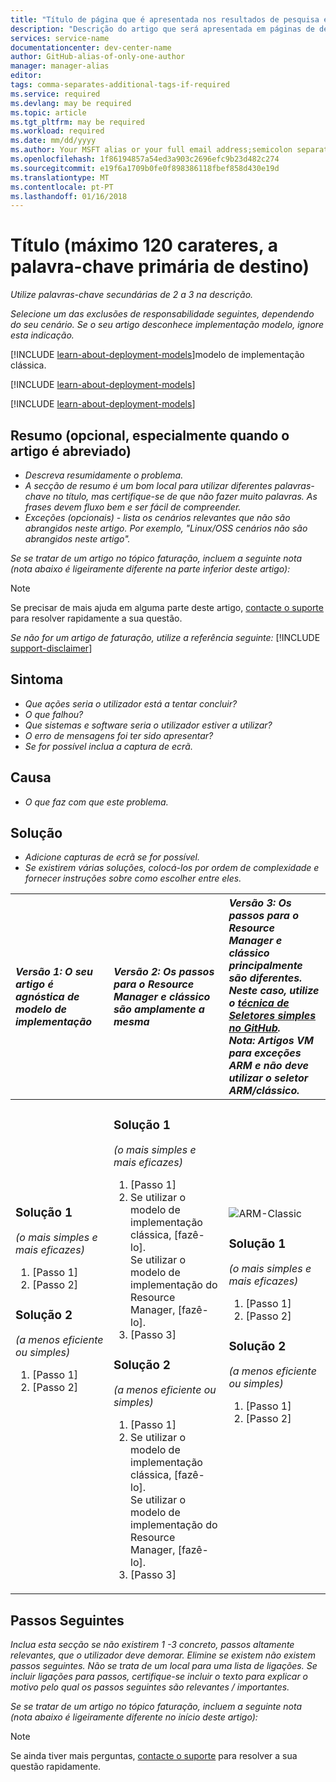 ```yaml
---
title: "Título de página que é apresentada nos resultados de pesquisa e separador do browser"
description: "Descrição do artigo que será apresentada em páginas de destino e na maioria dos resultados da pesquisa"
services: service-name
documentationcenter: dev-center-name
author: GitHub-alias-of-only-one-author
manager: manager-alias
editor: 
tags: comma-separates-additional-tags-if-required
ms.service: required
ms.devlang: may be required
ms.topic: article
ms.tgt_pltfrm: may be required
ms.workload: required
ms.date: mm/dd/yyyy
ms.author: Your MSFT alias or your full email address;semicolon separates two or more
ms.openlocfilehash: 1f86194857a54ed3a903c2696efc9b23d482c274
ms.sourcegitcommit: e19f6a1709b0fe0f898386118fbef858d430e19d
ms.translationtype: MT
ms.contentlocale: pt-PT
ms.lasthandoff: 01/16/2018
---
```

# <a name="title-maximum-120-characters-target-the-primary-keyword"></a>Título (máximo 120 carateres, a palavra-chave primária de destino)
*Utilize palavras-chave secundárias de 2 a 3 na descrição.*

*Selecione um das exclusões de responsabilidade seguintes, dependendo do seu cenário. Se o seu artigo desconhece implementação modelo, ignore esta indicação.*

[!INCLUDE [learn-about-deployment-models](../../includes/learn-about-deployment-models-rm-include.md)]modelo de implementação clássica.

[!INCLUDE [learn-about-deployment-models](../../includes/learn-about-deployment-models-classic-include.md)]

[!INCLUDE [learn-about-deployment-models](../../learn-about-deployment-models-both-include.md)]

## <a name="summary-optional-especially-when-the-article-is-short"></a>Resumo (opcional, especialmente quando o artigo é abreviado)
* *Descreva resumidamente o problema.*
* *A secção de resumo é um bom local para utilizar diferentes palavras-chave no título, mas certifique-se de que não fazer muito palavras. As frases devem fluxo bem e ser fácil de compreender.*
* *Exceções (opcionais) - lista os cenários relevantes que não são abrangidos neste artigo. Por exemplo, "Linux/OSS cenários não são abrangidos neste artigo".*

*Se se tratar de um artigo no tópico faturação, incluem a seguinte nota (nota abaixo é ligeiramente diferente na parte inferior deste artigo):*

> [!NOTE]
> Se precisar de mais ajuda em alguma parte deste artigo, [contacte o suporte](https://portal.azure.com/?#blade/Microsoft_Azure_Support/HelpAndSupportBlade) para resolver rapidamente a sua questão.
> 
> 

*Se não for um artigo de faturação, utilize a referência seguinte:*
[!INCLUDE [support-disclaimer](../../includes/support-disclaimer.md)]

## <a name="symptom"></a>Sintoma
* *Que ações seria o utilizador está a tentar concluir?*
* *O que falhou?*
* *Que sistemas e software seria o utilizador estiver a utilizar?*
* *O erro de mensagens foi ter sido apresentar?*
* *Se for possível inclua a captura de ecrã.*

## <a name="cause"></a>Causa
* *O que faz com que este problema.*

## <a name="solution"></a>Solução
* *Adicione capturas de ecrã se for possível.*
* *Se existirem várias soluções, colocá-los por ordem de complexidade e fornecer instruções sobre como escolher entre eles.*

| <em>Versão 1: O seu artigo é agnóstica de modelo de implementação</em> | <em>Versão 2: Os passos para o Resource Manager e clássico são amplamente a mesma</em> | <em>Versão 3: Os passos para o Resource Manager e clássico principalmente são diferentes. <br />Neste caso, utilize o <a href="https://github.com/Azure/azure-content-pr/blob/master/contributor-guide/custom-markdown-extensions.md#simple-selectors">técnica de Seletores simples no GitHub</a>. <br />Nota: Artigos VM para exceções ARM e não deve utilizar o seletor ARM/clássico.</em> |
|:--- |:--- |:--- |
| <p><h3>Solução 1</h3><em>(o mais simples e mais eficazes)</em></p><ol><li>[Passo 1]</li><li>[Passo 2]</li></ol><p><h3>Solução 2</h3><em>(a menos eficiente ou simples)</em></p><ol><li>[Passo 1]</li><li>[Passo 2]</li></ol><br /><br /><br /><br /><br /><br /><br /><br /> |<p><h3>Solução 1</h3><em>(o mais simples e mais eficazes)</em></p><ol><li>[Passo 1]</li><li>Se utilizar o modelo de implementação clássica, [fazê-lo].<br />Se utilizar o modelo de implementação do Resource Manager, [fazê-lo].</li><li>[Passo 3]</li></ol><p><h3>Solução 2</h3><em>(a menos eficiente ou simples)</em></p><ol><li>[Passo 1]</li><li>Se utilizar o modelo de implementação clássica, [fazê-lo].<br />Se utilizar o modelo de implementação do Resource Manager, [fazê-lo].</li><li>[Passo 3]</li></ol> |<img src="media/markdown-template-for-support-articles-symptom-cause-resolution/rm-classic.png" alt="ARM-Classic"><p><h3>Solução 1</h3><em>(o mais simples e mais eficazes)</em></p><ol><li>[Passo 1]</li><li>[Passo 2]</li></ol><p><h3>Solução 2</h3><em>(a menos eficiente ou simples)</em></p><ol><li>[Passo 1]</li><li>[Passo 2]</li></ol><br /><br /><br /><br /> |

## <a name="next-steps"></a>Passos Seguintes
*Inclua esta secção se não existirem 1 -3 concreto, passos altamente relevantes, que o utilizador deve demorar. Elimine se existem não existem passos seguintes. Não se trata de um local para uma lista de ligações. Se incluir ligações para passos, certifique-se incluir o texto para explicar o motivo pelo qual os passos seguintes são relevantes / importantes.*

*Se se tratar de um artigo no tópico faturação, incluem a seguinte nota (nota abaixo é ligeiramente diferente no início deste artigo):*

> [!NOTE]
> Se ainda tiver mais perguntas, [contacte o suporte](https://portal.azure.com/?#blade/Microsoft_Azure_Support/HelpAndSupportBlade) para resolver a sua questão rapidamente.
> 
> 

